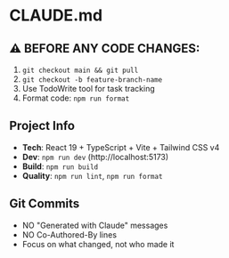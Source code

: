 # CLAUDE.md

## ⚠️ BEFORE ANY CODE CHANGES:

1. `git checkout main && git pull`
2. `git checkout -b feature-branch-name`
3. Use TodoWrite tool for task tracking
4. Format code: `npm run format`

## Project Info

- **Tech**: React 19 + TypeScript + Vite + Tailwind CSS v4
- **Dev**: `npm run dev` (http://localhost:5173)
- **Build**: `npm run build`
- **Quality**: `npm run lint`, `npm run format`

## Git Commits

- NO "Generated with Claude" messages
- NO Co-Authored-By lines
- Focus on what changed, not who made it
